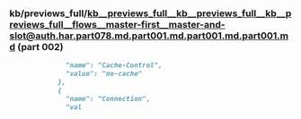 ### kb/previews_full/kb__previews_full__kb__previews_full__kb__previews_full__flows__master-first__master-and-slot@auth.har.part078.md.part001.md.part001.md.part001.md (part 002)

```md
              "name": "Cache-Control",
              "value": "no-cache"
            },
            {
              "name": "Connection",
              "val
```

```
